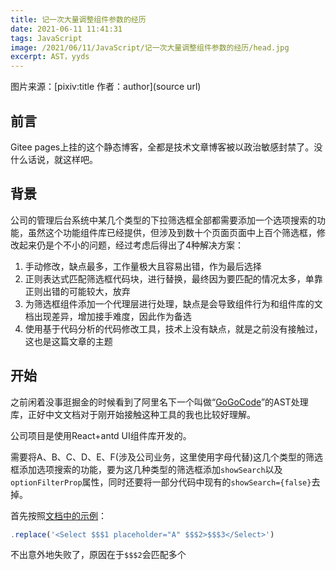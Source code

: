 ```yaml
---
title: 记一次大量调整组件参数的经历
date: 2021-06-11 11:41:31
tags: JavaScript
image: /2021/06/11/JavaScript/记一次大量调整组件参数的经历/head.jpg
excerpt: AST，yyds
---
```


图片来源：[pixiv:title 作者：author](source url)

## 前言

Gitee pages上挂的这个静态博客，全都是技术文章博客被以政治敏感封禁了。没什么话说，就这样吧。

## 背景

公司的管理后台系统中某几个类型的下拉筛选框全部都需要添加一个选项搜索的功能，虽然这个功能组件库已经提供，但涉及到数十个页面页面中上百个筛选框，修改起来仍是个不小的问题，经过考虑后得出了4种解决方案：

1. 手动修改，缺点最多，工作量极大且容易出错，作为最后选择
1. 正则表达式匹配筛选框代码块，进行替换，最终因为要匹配的情况太多，单靠正则出错的可能较大，放弃
1. 为筛选框组件添加一个代理层进行处理，缺点是会导致组件行为和组件库的文档出现差异，增加接手难度，因此作为备选
1. 使用基于代码分析的代码修改工具，技术上没有缺点，就是之前没有接触过，这也是这篇文章的主题

## 开始

之前闲着没事逛掘金的时候看到了阿里名下一个叫做“[GoGoCode](https://github.com/thx/gogocode)”的AST处理库，正好中文文档对于刚开始接触这种工具的我也比较好理解。

公司项目是使用React+antd UI组件库开发的。

需要将A、B、C、D、E、F(涉及公司业务，这里使用字母代替)这几个类型的筛选框添加选项搜索的功能，要为这几种类型的筛选框添加`showSearch`以及`optionFilterProp`属性，同时还要将一部分代码中现有的`showSearch={false}`去掉。

首先按照[文档中的示例](https://gogocode.io/zh/docs/specification/replace)：

``` js
.replace('<Select $$$1 placeholder="A" $$$2>$$$3</Select>')
```

不出意外地失败了，原因在于`$$$2`会匹配多个



